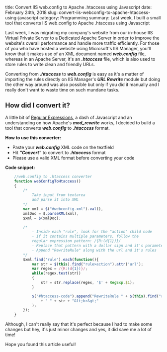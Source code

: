 title: Convert IIS web.config to Apache .htaccess using Javascript
date: February 24th, 2018
slug: convert-iis-webconfig-to-apache-htaccess-using-javascript
category: Programming
summary: Last week, I built a small tool that converts IIS web.config to Apache .htaccess using Javascript

Last week, I was migrating my company's website from our in-house IIS
Virtual Private Server to a Dedicated Apache Server in order to improve
the website's overall performance and handle more traffic efficiently.
For those of you who have hosted a website using Microsoft's IIS
Manager, you'll know that it makes use of an XML document named
***web.config*** file, whereas in an Apache Server, it's an ***.htaccess***
file, which is also used to store rules to write clean and friendly
URLs.

Converting from ***.htaccess*** to ***web.config*** is easy as it's a matter
of importing the rules directly on IIS Manager's ***URL Rewrite*** module
but doing the other way around was also possible but only if you did it
manually and I really don't want to waste time on such mundane tasks.

## How did I convert it?

A little bit of [Regular
Expressions](https://en.wikipedia.org/wiki/Regular_expression), a dash
of Javascript and an understanding on how Apache's ***mod_rewrite***
works, I decided to build a tool that converts ***web.config*** to
***.htaccess*** format.

**How to use this converter:**

+ Paste your ***web.config*** XML code on the textfield
+ Hit ***"Convert"*** to convert to ***.htaccess*** format
+ Please use a valid XML format before converting your code

<!-- DEMO -->

<div id="js-code"></div>
<script defer src="/static/projects/iis-to-apache/script.js" type="text/javascript"></script>
<!-- DEMO -->

**Code snippet:**

```js
    //web.config to .htaccess converter
    function webConfigToHtaccess()
    {
        /*
            Take input from textarea
            and parse it into XML
        */
        var xml = $("#webconfig-xml").val(), 
        xmlDoc = $.parseXML(xml), 
        $xml = $(xmlDoc);

        /*
            - Inside each "rule", look for the "action" child node
            - If it contains multiple parameters, follow the 
            regular expression pattern: /{R:(d{1})}/
            - Replace that pattern with a dollar sign and it's parameter
            - Append "RewriteRule" along with the url and it's rules
        */
        $xml.find('rule').each(function(){
            var str = $(this).find("rule>action").attr('url');
            var regex = /{R:(d{1})}/;
            while(regex.test(str))
            {
                str = str.replace(regex, '$' + RegExp.$1);
            }

            $("#htaccess-code").append("RewriteRule " + $(this).find("rule>match").attr('url')
                + " " + str + "&lt;br&gt;"
            );
        });
    }
```

Although, I can't really say that it's perfect because I had to make
some changes but hey, it's just minor changes and yes, it did save me a
lot of time!

Hope you found this article useful!
